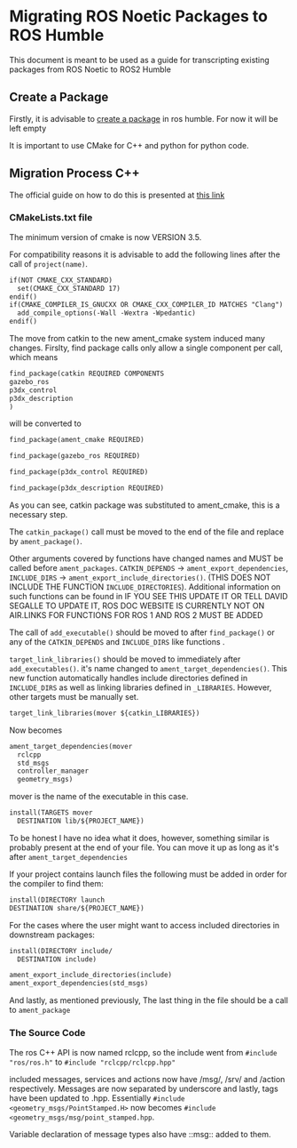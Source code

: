 # Migrating ROS Noetic Packages to ROS Humble

This document is meant to be used as a guide for transcripting existing packages from ROS Noetic to ROS2 Humble

## Create a Package

Firstly, it is advisable to [create a package](https://docs.ros.org/en/humble/Tutorials/Beginner-Client-Libraries/Creating-Your-First-ROS2-Package.html) in ros humble. For now it will be left empty

It is important to use CMake for C++ and python for python code.

## Migration Process C++

The official guide on how to do this is presented at [this link](https://docs.ros.org/en/humble/How-To-Guides/Migrating-from-ROS1/Migrating-CPP-Packages.html)

### CMakeLists.txt file

The minimum version of cmake is now VERSION 3.5.

For compatibility reasons it is advisable to add the following lines after the call of `project(name)`.

```xml
if(NOT CMAKE_CXX_STANDARD)
  set(CMAKE_CXX_STANDARD 17)
endif()
if(CMAKE_COMPILER_IS_GNUCXX OR CMAKE_CXX_COMPILER_ID MATCHES "Clang")
  add_compile_options(-Wall -Wextra -Wpedantic)
endif()
```

The move from catkin to the new ament_cmake system induced many changes. Firslty, find package calls only allow a single component per call, which means

```xml
find_package(catkin REQUIRED COMPONENTS
gazebo_ros
p3dx_control
p3dx_description
)
```

will be converted to 

```xml
find_package(ament_cmake REQUIRED)

find_package(gazebo_ros REQUIRED)

find_package(p3dx_control REQUIRED)

find_package(p3dx_description REQUIRED)
```

As you can see, catkin package was substituted to ament_cmake, this is a necessary step.

The `catkin_package()` call must be moved to the end of the file and replace by `ament_package()`. 

Other arguments covered by functions have changed names and MUST be called before `ament_packages`. `CATKIN_DEPENDS` -> `ament_export_dependencies`, `INCLUDE_DIRS` -> `ament_export_include_directories()`. (THIS DOES NOT INCLUDE THE FUNCTION `INCLUDE_DIRECTORIES`). Additional information on such functions can be found in IF YOU SEE THIS UPDATE IT OR TELL DAVID SEGALLE TO UPDATE IT, ROS DOC WEBSITE IS CURRENTLY NOT ON AIR.LINKS FOR FUNCTIONS FOR ROS 1 AND ROS 2 MUST BE ADDED

The call of `add_executable()` should be moved to after `find_package()` or any of the `CATKIN_DEPENDS` and `INCLUDE_DIRS` like functions .


`target_link_libraries()` should be moved to immediately after `add_executables()`. it's name changed to `ament_target_dependencies()`. This new function automatically handles include directories defined in `INCLUDE_DIRS` as well as linking libraries defined in `_LIBRARIES`. However, other targets must be manually set.

```xml
target_link_libraries(mover ${catkin_LIBRARIES})
```
Now becomes

```xml
ament_target_dependencies(mover
  rclcpp
  std_msgs
  controller_manager
  geometry_msgs)
```

mover is the name of the executable in this case.

```xml
install(TARGETS mover
  DESTINATION lib/${PROJECT_NAME})
```

To be honest I have no idea what it does, however, something similar is probably present at the end of your file. You can move it up as long as it's after `ament_target_dependencies`

If your project contains launch files the following must be added in order for the compiler to find them:

```xml
install(DIRECTORY launch
DESTINATION share/${PROJECT_NAME})
```

For the cases where the user might want to access included directories in downstream packages:

```xml
install(DIRECTORY include/
  DESTINATION include)

ament_export_include_directories(include)
ament_export_dependencies(std_msgs)
```
And lastly, as mentioned previously, The last thing in the file should be a call to `ament_package`

### The Source Code

The ros C++ API is now named rclcpp, so the include went from `#include "ros/ros.h"` to `#include "rclcpp/rclcpp.hpp"`

included messages, services and actions now have /msg/, /srv/ and /action respectively. Messages are now separated by underscore and lastly, tags have been updated to .hpp. Essentially `#include <geometry_msgs/PointStamped.H>` now becomes `#include <geometry_msgs/msg/point_stamped.hpp`.

Variable declaration of message types also have ::msg:: added to them.
